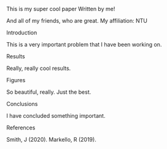 This is my super cool paper
Written by me!

And all of my friends, who are great.
My affiliation: NTU

Introduction

This is a very important problem that I have been working on.

Results

Really, really cool results.

Figures

So beautiful, really. Just the best.

Conclusions

I have concluded something important.

References

Smith, J (2020).
Markello, R (2019).

